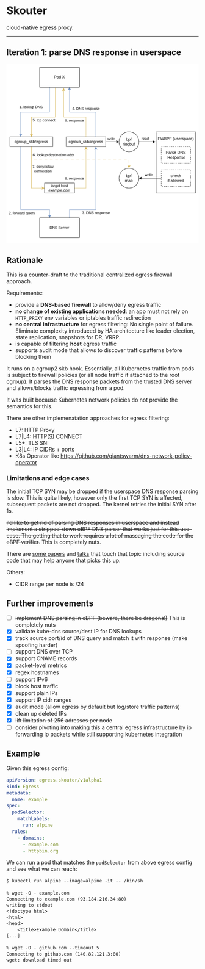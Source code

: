 # Skouter

cloud-native egress proxy.

---


## Iteration 1: parse DNS response in userspace
![overview](overview.png)


## Rationale

This is a counter-draft to the traditional centralized egress firewall approach.

Requirements:
* provide a **DNS-based firewall** to allow/deny egress traffic
* **no change of existing applications needed**: an app must not rely on `HTTP_PROXY` env variables or iptables traffic redirection
* **no central infrastructure** for egress filtering: No single point of failure. Eliminate complexity introduced by HA architecture like leader election, state replication, snapshots for DR, VRRP.
* is capable of filtering **host** egress traffic
* supports audit mode that allows to discover traffic patterns before blocking them

It runs on a cgroup2 skb hook. Essentially, all Kubernetes traffic from pods is subject to firewall policies (or all node traffic if attached to the root cgroup).
It parses the DNS response packets from the trusted DNS server and allows/blocks traffic egressing from a pod.

It was built because Kubernetes network policies do not provide the semantics for this.

There are other implemenatation approaches for egress filtering:
* L7: HTTP Proxy
* L7|L4: HTTP(S) CONNECT
* L5+: TLS SNI
* L3|L4: IP CIDRs + ports
* K8s Operator like https://github.com/giantswarm/dns-network-policy-operator

### Limitations and edge cases

The initial TCP SYN may be dropped if the userspace DNS response parsing is slow.
This is quite likely, however only the first TCP SYN is affected, subsequent packets are not dropped.
The kernel retries the initial SYN after 1s.

~~I'd like to get rid of parsing DNS responses in userspace and instead implement a stripped-down eBPF DNS parser that works just for this use-case. Tho getting that to work requires a lot of massaging the code for the eBPF verifier.~~ This is completely nuts.

There are [some papers](https://www.nlnetlabs.nl/downloads/publications/DNS-augmentation-with-eBPF.pdf) and [talks](https://www.nanog.org/news-stories/nanog-tv/nanog-81-webcast/xdperiments-tinkering-with-dns-and-xdp/) that touch that topic including source code that may help anyone that picks this up.

Others:
* CIDR range per node is /24

## Further improvements

- [ ] ~~implement DNS parsing in eBPF (beware, there be dragons!)~~ This is completely nuts
- [x] validate kube-dns source/dest IP for DNS lookups
- [x] track source port/id of DNS query and match it with response (make spoofing harder)
- [ ] support DNS over TCP
- [x] support CNAME records
- [x] packet-level metrics
- [x] regex hostnames
- [ ] support IPv6
- [x] block host traffic
- [x] support plain IPs
- [x] support IP cidr ranges
- [x] audit mode (allow egress by default but log/store traffic patterns)
- [x] clean up deleted IPs
- [x] ~~lift limitation of 256 adresses per node~~
- [ ] consider pivoting into making this a central egress infrastructure by ip forwarding ip packets while still supporting kubernetes integration

## Example

Given this egress config:

```yaml
apiVersion: egress.skouter/v1alpha1
kind: Egress
metadata:
  name: example
spec:
  podSelector:
    matchLabels:
      run: alpine
  rules:
    - domains:
      - example.com
      - httpbin.org
```

We can run a pod that matches the `podSelector` from above egress config
and see what we can reach:

```shell
$ kubectl run alpine --image=alpine -it -- /bin/sh

% wget -O - example.com
Connecting to example.com (93.184.216.34:80)
writing to stdout
<!doctype html>
<html>
<head>
    <title>Example Domain</title>
[...]

% wget -O - github.com --timeout 5
Connecting to github.com (140.82.121.3:80)
wget: download timed out
```
